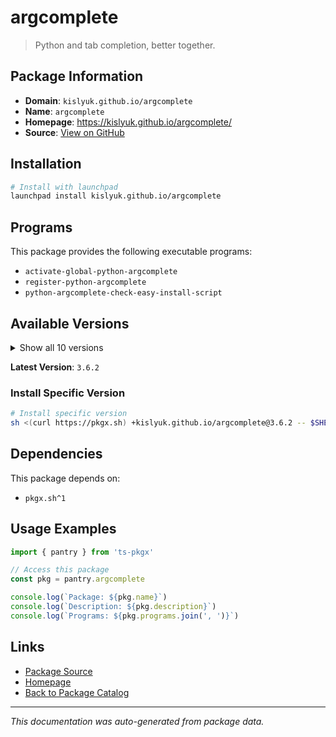 # argcomplete

> Python and tab completion, better together.

## Package Information

- **Domain**: `kislyuk.github.io/argcomplete`
- **Name**: `argcomplete`
- **Homepage**: https://kislyuk.github.io/argcomplete/
- **Source**: [View on GitHub](https://github.com/pkgxdev/pantry/tree/main/projects/kislyuk.github.io/argcomplete/package.yml)

## Installation

```bash
# Install with launchpad
launchpad install kislyuk.github.io/argcomplete
```

## Programs

This package provides the following executable programs:

- `activate-global-python-argcomplete`
- `register-python-argcomplete`
- `python-argcomplete-check-easy-install-script`

## Available Versions

<details>
<summary>Show all 10 versions</summary>

- `3.6.2`, `3.6.1`, `3.6.0`, `3.5.3`, `3.5.2`
- `3.5.1`, `3.5.0`, `3.4.0`, `3.3.0`, `3.2.3`

</details>

**Latest Version**: `3.6.2`

### Install Specific Version

```bash
# Install specific version
sh <(curl https://pkgx.sh) +kislyuk.github.io/argcomplete@3.6.2 -- $SHELL -i
```

## Dependencies

This package depends on:

- `pkgx.sh^1`

## Usage Examples

```typescript
import { pantry } from 'ts-pkgx'

// Access this package
const pkg = pantry.argcomplete

console.log(`Package: ${pkg.name}`)
console.log(`Description: ${pkg.description}`)
console.log(`Programs: ${pkg.programs.join(', ')}`)
```

## Links

- [Package Source](https://github.com/pkgxdev/pantry/tree/main/projects/kislyuk.github.io/argcomplete/package.yml)
- [Homepage](https://kislyuk.github.io/argcomplete/)
- [Back to Package Catalog](../../../package-catalog.md)

---

*This documentation was auto-generated from package data.*
